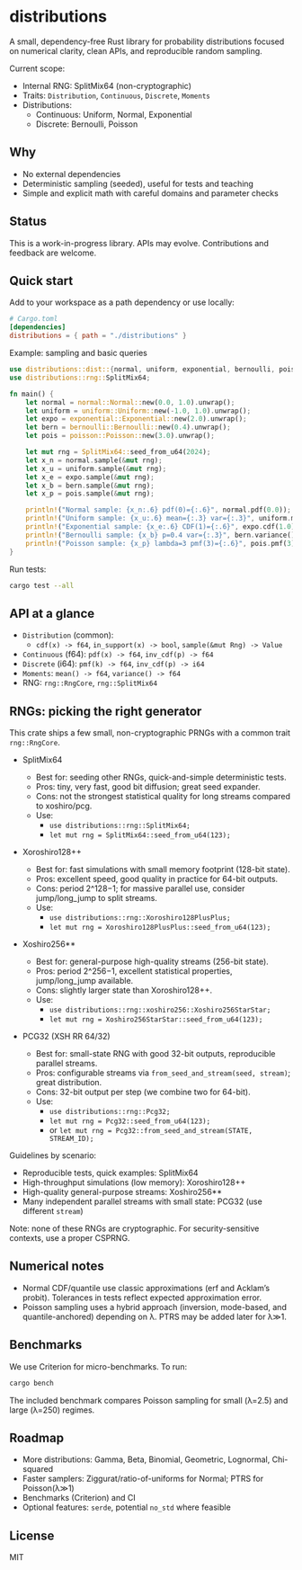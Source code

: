 # distributions

A small, dependency-free Rust library for probability distributions focused on numerical clarity, clean APIs, and reproducible random sampling.

Current scope:
- Internal RNG: SplitMix64 (non-cryptographic)
- Traits: `Distribution`, `Continuous`, `Discrete`, `Moments`
- Distributions:
  - Continuous: Uniform, Normal, Exponential
  - Discrete: Bernoulli, Poisson

## Why
- No external dependencies
- Deterministic sampling (seeded), useful for tests and teaching
- Simple and explicit math with careful domains and parameter checks

## Status
This is a work-in-progress library. APIs may evolve. Contributions and feedback are welcome.

## Quick start

Add to your workspace as a path dependency or use locally:

```toml
# Cargo.toml
[dependencies]
distributions = { path = "./distributions" }
```

Example: sampling and basic queries

```rust
use distributions::dist::{normal, uniform, exponential, bernoulli, poisson, Distribution, Continuous, Discrete, Moments};
use distributions::rng::SplitMix64;

fn main() {
    let normal = normal::Normal::new(0.0, 1.0).unwrap();
    let uniform = uniform::Uniform::new(-1.0, 1.0).unwrap();
    let expo = exponential::Exponential::new(2.0).unwrap();
    let bern = bernoulli::Bernoulli::new(0.4).unwrap();
    let pois = poisson::Poisson::new(3.0).unwrap();

    let mut rng = SplitMix64::seed_from_u64(2024);
    let x_n = normal.sample(&mut rng);
    let x_u = uniform.sample(&mut rng);
    let x_e = expo.sample(&mut rng);
    let x_b = bern.sample(&mut rng);
    let x_p = pois.sample(&mut rng);

    println!("Normal sample: {x_n:.6} pdf(0)={:.6}", normal.pdf(0.0));
    println!("Uniform sample: {x_u:.6} mean={:.3} var={:.3}", uniform.mean(), uniform.variance());
    println!("Exponential sample: {x_e:.6} CDF(1)={:.6}", expo.cdf(1.0));
    println!("Bernoulli sample: {x_b} p=0.4 var={:.3}", bern.variance());
    println!("Poisson sample: {x_p} lambda=3 pmf(3)={:.6}", pois.pmf(3));
}
```

Run tests:

```bash
cargo test --all
```

## API at a glance

- `Distribution` (common):
  - `cdf(x) -> f64`, `in_support(x) -> bool`, `sample(&mut Rng) -> Value`
- `Continuous` (f64): `pdf(x) -> f64`, `inv_cdf(p) -> f64`
- `Discrete` (i64): `pmf(k) -> f64`, `inv_cdf(p) -> i64`
- `Moments`: `mean() -> f64`, `variance() -> f64`
- RNG: `rng::RngCore`, `rng::SplitMix64`

## RNGs: picking the right generator

This crate ships a few small, non-cryptographic PRNGs with a common trait `rng::RngCore`.

- SplitMix64
  - Best for: seeding other RNGs, quick-and-simple deterministic tests.
  - Pros: tiny, very fast, good bit diffusion; great seed expander.
  - Cons: not the strongest statistical quality for long streams compared to xoshiro/pcg.
  - Use:
    - `use distributions::rng::SplitMix64;`
    - `let mut rng = SplitMix64::seed_from_u64(123);`

- Xoroshiro128++
  - Best for: fast simulations with small memory footprint (128-bit state).
  - Pros: excellent speed, good quality in practice for 64-bit outputs.
  - Cons: period 2^128−1; for massive parallel use, consider jump/long_jump to split streams.
  - Use:
    - `use distributions::rng::Xoroshiro128PlusPlus;`
    - `let mut rng = Xoroshiro128PlusPlus::seed_from_u64(123);`

- Xoshiro256**
  - Best for: general-purpose high-quality streams (256-bit state).
  - Pros: period 2^256−1, excellent statistical properties, jump/long_jump available.
  - Cons: slightly larger state than Xoroshiro128++.
  - Use:
    - `use distributions::rng::xoshiro256::Xoshiro256StarStar;`
    - `let mut rng = Xoshiro256StarStar::seed_from_u64(123);`

- PCG32 (XSH RR 64/32)
  - Best for: small-state RNG with good 32-bit outputs, reproducible parallel streams.
  - Pros: configurable streams via `from_seed_and_stream(seed, stream)`; great distribution.
  - Cons: 32-bit output per step (we combine two for 64-bit).
  - Use:
    - `use distributions::rng::Pcg32;`
    - `let mut rng = Pcg32::seed_from_u64(123);`
    - or `let mut rng = Pcg32::from_seed_and_stream(STATE, STREAM_ID);`

Guidelines by scenario:
- Reproducible tests, quick examples: SplitMix64
- High-throughput simulations (low memory): Xoroshiro128++
- High-quality general-purpose streams: Xoshiro256**
- Many independent parallel streams with small state: PCG32 (use different `stream`)

Note: none of these RNGs are cryptographic. For security-sensitive contexts, use a proper CSPRNG.

## Numerical notes

- Normal CDF/quantile use classic approximations (erf and Acklam’s probit). Tolerances in tests reflect expected approximation error.
- Poisson sampling uses a hybrid approach (inversion, mode-based, and quantile-anchored) depending on λ. PTRS may be added later for λ≫1.

## Benchmarks

We use Criterion for micro-benchmarks. To run:

```bash
cargo bench
```

The included benchmark compares Poisson sampling for small (λ=2.5) and large (λ=250) regimes.

## Roadmap

- More distributions: Gamma, Beta, Binomial, Geometric, Lognormal, Chi-squared
- Faster samplers: Ziggurat/ratio-of-uniforms for Normal; PTRS for Poisson(λ≫1)
- Benchmarks (Criterion) and CI
- Optional features: `serde`, potential `no_std` where feasible

## License
MIT
